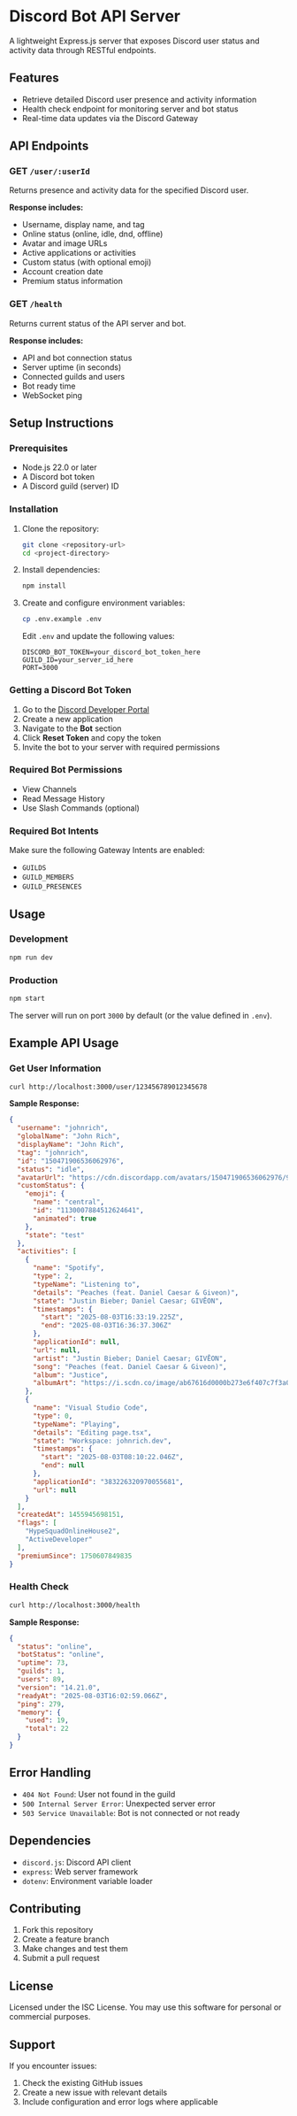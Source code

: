 # Discord Bot API Server

A lightweight Express.js server that exposes Discord user status and activity data through RESTful endpoints.

## Features

- Retrieve detailed Discord user presence and activity information
- Health check endpoint for monitoring server and bot status
- Real-time data updates via the Discord Gateway

## API Endpoints

### GET `/user/:userId`

Returns presence and activity data for the specified Discord user.

**Response includes:**

- Username, display name, and tag
- Online status (online, idle, dnd, offline)
- Avatar and image URLs
- Active applications or activities
- Custom status (with optional emoji)
- Account creation date
- Premium status information

### GET `/health`

Returns current status of the API server and bot.

**Response includes:**

- API and bot connection status
- Server uptime (in seconds)
- Connected guilds and users
- Bot ready time
- WebSocket ping

## Setup Instructions

### Prerequisites

- Node.js 22.0 or later
- A Discord bot token
- A Discord guild (server) ID

### Installation

1. Clone the repository:
   ```bash
   git clone <repository-url>
   cd <project-directory>
   ```

2. Install dependencies:
   ```bash
   npm install
   ```

3. Create and configure environment variables:
   ```bash
   cp .env.example .env
   ```

   Edit `.env` and update the following values:
   ```env
   DISCORD_BOT_TOKEN=your_discord_bot_token_here
   GUILD_ID=your_server_id_here
   PORT=3000
   ```

### Getting a Discord Bot Token

1. Go to the [Discord Developer Portal](https://discord.com/developers/applications)
2. Create a new application
3. Navigate to the **Bot** section
4. Click **Reset Token** and copy the token
5. Invite the bot to your server with required permissions

### Required Bot Permissions

- View Channels
- Read Message History
- Use Slash Commands (optional)

### Required Bot Intents

Make sure the following Gateway Intents are enabled:

- `GUILDS`
- `GUILD_MEMBERS`
- `GUILD_PRESENCES`

## Usage

### Development

```bash
npm run dev
```

### Production

```bash
npm start
```

The server will run on port `3000` by default (or the value defined in `.env`).

## Example API Usage

### Get User Information

```bash
curl http://localhost:3000/user/123456789012345678
```

**Sample Response:**
```json
{
  "username": "johnrich",
  "globalName": "John Rich",
  "displayName": "John Rich",
  "tag": "johnrich",
  "id": "150471906536062976",
  "status": "idle",
  "avatarUrl": "https://cdn.discordapp.com/avatars/150471906536062976/91259f5eb1f557df7c213730cd639a66.webp?size=512",
  "customStatus": {
    "emoji": {
      "name": "central",
      "id": "1130007884512624641",
      "animated": true
    },
    "state": "test"
  },
  "activities": [
    {
      "name": "Spotify",
      "type": 2,
      "typeName": "Listening to",
      "details": "Peaches (feat. Daniel Caesar & Giveon)",
      "state": "Justin Bieber; Daniel Caesar; GIVĒON",
      "timestamps": {
        "start": "2025-08-03T16:33:19.225Z",
        "end": "2025-08-03T16:36:37.306Z"
      },
      "applicationId": null,
      "url": null,
      "artist": "Justin Bieber; Daniel Caesar; GIVĒON",
      "song": "Peaches (feat. Daniel Caesar & Giveon)",
      "album": "Justice",
      "albumArt": "https://i.scdn.co/image/ab67616d0000b273e6f407c7f3a0ec98845e4431"
    },
    {
      "name": "Visual Studio Code",
      "type": 0,
      "typeName": "Playing",
      "details": "Editing page.tsx",
      "state": "Workspace: johnrich.dev",
      "timestamps": {
        "start": "2025-08-03T08:10:22.046Z",
        "end": null
      },
      "applicationId": "383226320970055681",
      "url": null
    }
  ],
  "createdAt": 1455945698151,
  "flags": [
    "HypeSquadOnlineHouse2",
    "ActiveDeveloper"
  ],
  "premiumSince": 1750607849835
}
```

### Health Check

```bash
curl http://localhost:3000/health
```

**Sample Response:**
```json
{
  "status": "online",
  "botStatus": "online",
  "uptime": 73,
  "guilds": 1,
  "users": 89,
  "version": "14.21.0",
  "readyAt": "2025-08-03T16:02:59.066Z",
  "ping": 279,
  "memory": {
    "used": 19,
    "total": 22
  }
}
```

## Error Handling

- `404 Not Found`: User not found in the guild
- `500 Internal Server Error`: Unexpected server error
- `503 Service Unavailable`: Bot is not connected or not ready

## Dependencies

- `discord.js`: Discord API client
- `express`: Web server framework
- `dotenv`: Environment variable loader

## Contributing

1. Fork this repository
2. Create a feature branch
3. Make changes and test them
4. Submit a pull request

## License

Licensed under the ISC License. You may use this software for personal or commercial purposes.

## Support

If you encounter issues:

1. Check the existing GitHub issues
2. Create a new issue with relevant details
3. Include configuration and error logs where applicable
